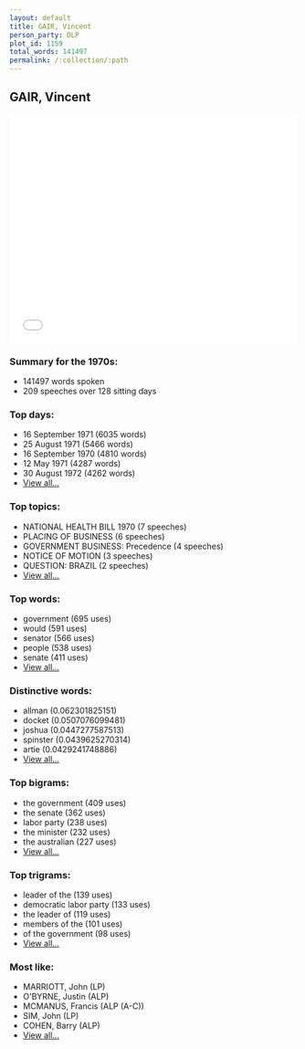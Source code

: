 ```yaml
---
layout: default
title: GAIR, Vincent
person_party: DLP
plot_id: 1159
total_words: 141497
permalink: /:collection/:path
---
```


## GAIR, Vincent

<iframe width="100%" height="400" frameborder="0" scrolling="no" src="//plot.ly/~wragge/1159.embed"></iframe>


### Summary for the 1970s:

* 141497 words spoken
* 209 speeches over 128 sitting days


### Top days:

* 16 September 1971 (6035 words)
* 25 August 1971 (5466 words)
* 16 September 1970 (4810 words)
* 12 May 1971 (4287 words)
* 30 August 1972 (4262 words)
* [View all...](days/)


### Top topics:

* NATIONAL HEALTH BILL 1970 (7 speeches)
* PLACING OF BUSINESS (6 speeches)
* GOVERNMENT BUSINESS: Precedence (4 speeches)
* NOTICE OF MOTION (3 speeches)
* QUESTION: BRAZIL (2 speeches)
* [View all...](topics/)


### Top words:

* government (695 uses)
* would (591 uses)
* senator (566 uses)
* people (538 uses)
* senate (411 uses)
* [View all...](words/)


### Distinctive words:

* allman (0.062301825151)
* docket (0.0507076099481)
* joshua (0.0447277587513)
* spinster (0.0439625270314)
* artie (0.0429241748886)
* [View all...](sig_words/)


### Top bigrams:

* the government (409 uses)
* the senate (362 uses)
* labor party (238 uses)
* the minister (232 uses)
* the australian (227 uses)
* [View all...](bigrams/)


### Top trigrams:

* leader of the (139 uses)
* democratic labor party (133 uses)
* the leader of (119 uses)
* members of the (101 uses)
* of the government (98 uses)
* [View all...](trigrams/)


### Most like:

* MARRIOTT, John (LP)
* O'BYRNE, Justin (ALP)
* MCMANUS, Francis (ALP (A-C))
* SIM, John (LP)
* COHEN, Barry (ALP)
* [View all...](similarities/)
